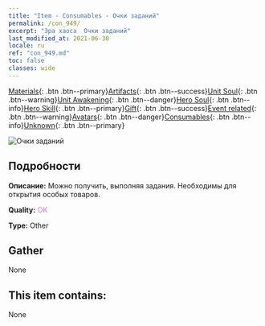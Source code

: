 ```yaml
---
title: "Item - Consumables - Очки заданий"
permalink: /con_949/
excerpt: "Эра хаоса  Очки заданий"
last_modified_at: 2021-06-30
locale: ru
ref: "con_949.md"
toc: false
classes: wide
---
```

 [Materials](/ItemsRU/){: .btn .btn--primary}[Artifacts](/ItemsRU/Artifacts/){: .btn .btn--success}[Unit Soul](/ItemsRU/UnitSoul/){: .btn .btn--warning}[Unit Awakening](/ItemsRU/UnitAwakening/){: .btn .btn--danger}[Hero Soul](/ItemsRU/HeroSoul/){: .btn .btn--info}[Hero Skill](/ItemsRU/HeroSkill/){: .btn .btn--primary}[Gift](/ItemsRU/Gift/){: .btn .btn--success}[Event related](/ItemsRU/Events/){: .btn .btn--warning}[Avatars](/ItemsRU/Avatars/){: .btn .btn--danger}[Consumables](/ItemsRU/Consumables/){: .btn .btn--info}[Unknown](/ItemsRU/Unknown/){: .btn .btn--primary}

 ![Очки заданий](/images/t/i_40044.png)

## Подробности
 **Описание:** Можно получить, выполняя задания. Необходимы для открытия особых товаров.

 **Quality:** <span style="color: #DA70D6">OK</span>

 **Type:** Other

## Gather

  None

## This item contains:

  None

